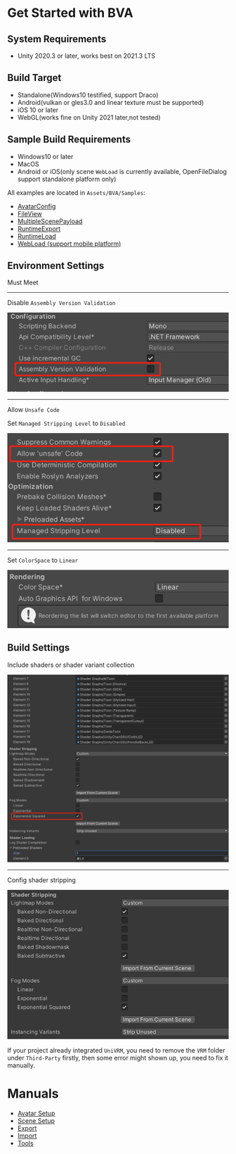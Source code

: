 # Get Started with BVA

## System Requirements 

- Unity 2020.3 or later, works best on 2021.3 LTS

## Build Target

- Standalone(Windows10 testified, support Draco)
- Android(vulkan or gles3.0 and linear texture must be supported)
- iOS 10 or later
- WebGL(works fine on Unity 2021 later,not tested)

## Sample Build Requirements

- Windows10 or later
- MacOS
- Android or iOS(only scene `WebLoad` is currently available, OpenFileDialog support standalone platform only)

All examples are located in `Assets/BVA/Samples`:
- [AvatarConfig](../docs/examples/AvatarConfig.md)
- [FileView](../docs/examples/FileViewer.md)
- [MultipleScenePayload](../docs/examples/MultipleScenePayload.md)
- [RuntimeExport](../docs/examples/RuntimeExport.md)
- [RuntimeLoad](../docs/examples/RuntimeLoad.md)
- [WebLoad (support mobile platform)](../docs/examples/WebLoad.md)

## Environment Settings

Must Meet
***
Disable `Assembly Version Validation`

![glb](pics/assembly_version_validation.png)

***

Allow `Unsafe Code`

Set `Managed Stripping Level` to `Disabled`

![glb](pics/managed_stripping_level.png)

***

Set `ColorSpace` to `Linear`

![glb](pics/color_space_setting.png)

## Build Settings

Include shaders or shader variant collection

![glb](pics/graphics_setting.png)

***

Config shader stripping

![glb](pics/shader_stripping.png)

If your project already integrated `UniVRM`, you need to remove the `VRM` folder under `Third-Party` firstly, then some error might shown up, you need to fix it manually.


# Manuals

- [Avatar Setup](work/Avatar.md)
- [Scene Setup](work/Scene.md)
- [Export](work/Export.md)
- [Import](work/Import.md)
- [Tools](tools/Tools.md)